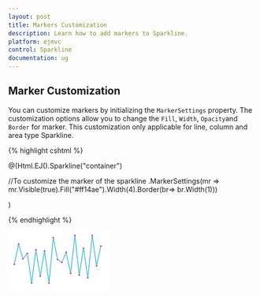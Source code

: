 ```yaml
---
layout: post
title: Markers Customization
description: Learn how to add markers to Sparkline.
platform: ejmvc
control: Sparkline
documentation: ug
---
```


## Marker Customization

You can customize markers by initializing the `MarkerSettings` property. The customization options allow you to change the `Fill`, `Width`, `Opacity`and `Border` for marker. This customization only applicable for line, column and area type Sparkline.

{% highlight cshtml %}

@(Html.EJ().Sparkline("container")

 //To customize the marker of the sparkline
 .MarkerSettings(mr => mr.Visible(true).Fill("#ff14ae").Width(4).Border(br=> br.Width(1)))

 )


{% endhighlight %}

![](Marker-Customization_images/Marker-Customization_img1.png)
